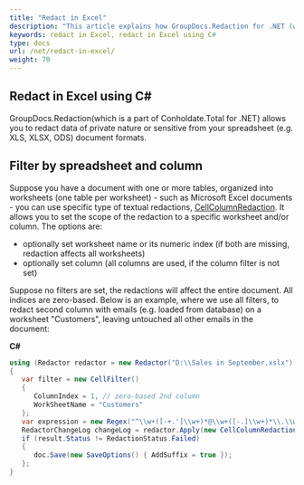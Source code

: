 ```yaml
---
title: "Redact in Excel"
description: "This article explains how GroupDocs.Redaction for .NET (which is a part of Conholdate.Total for .NET) allows you to redact in Excel."
keywords: redact in Excel, redact in Excel using C#
type: docs
url: /net/redact-in-excel/
weight: 70
---
```


## Redact in Excel using C#

GroupDocs.Redaction(which is a part of Conholdate.Total for .NET) allows you to redact data of  private nature or sensitive from your spreadsheet (e.g. XLS, XLSX, ODS) document formats.

## Filter by spreadsheet and column

Suppose you have a document with one or more tables, organized into worksheets (one table per worksheet) - such as Microsoft Excel documents - you can use specific type of textual redactions, [CellColumnRedaction](https://apireference.groupdocs.com/net/redaction/groupdocs.redaction.redactions/cellcolumnredaction). It allows you to set the scope of the redaction to a specific worksheet and/or column. The options are:

*   optionally set worksheet name or its numeric index (if both are missing, redaction affects all worksheets)
*   optionally set column (all columns are used, if the column filter is not set)

Suppose no filters are set, the redactions will affect the entire document. All indices are zero-based. Below is an example, where we use all filters, to redact second column with emails (e.g. loaded from database) on a worksheet "Customers", leaving untouched all other emails in the document:

**C#**

```csharp
using (Redactor redactor = new Redactor("D:\\Sales in September.xslx"))
{
   var filter = new CellFilter()
   {
      ColumnIndex = 1, // zero-based 2nd column
      WorkSheetName = "Customers"
   };
   var expression = new Regex("^\\w+([-+.']\\w+)*@\\w+([-.]\\w+)*\\.\\w+([-.]\\w+)*$");
   RedactorChangeLog changeLog = redactor.Apply(new CellColumnRedaction(filter, expression, new ReplacementOptions("[customer email]")));
   if (result.Status != RedactionStatus.Failed)
   {
      doc.Save(new SaveOptions() { AddSuffix = true });
   };
}
```
